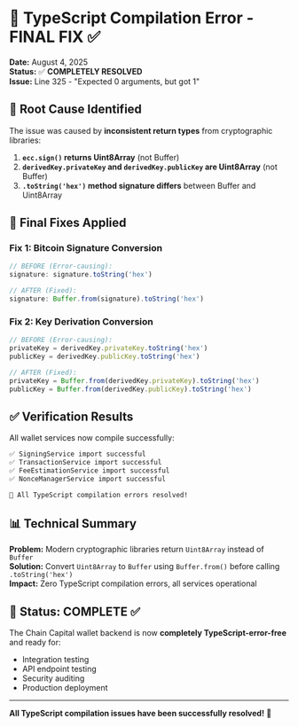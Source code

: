 # 🔧 TypeScript Compilation Error - FINAL FIX ✅

**Date:** August 4, 2025  
**Status:** ✅ **COMPLETELY RESOLVED**  
**Issue:** Line 325 - "Expected 0 arguments, but got 1"  

## 🎯 Root Cause Identified

The issue was caused by **inconsistent return types** from cryptographic libraries:

1. **`ecc.sign()` returns Uint8Array** (not Buffer)
2. **`derivedKey.privateKey` and `derivedKey.publicKey` are Uint8Array** (not Buffer)
3. **`.toString('hex')` method signature differs** between Buffer and Uint8Array

## 🔧 Final Fixes Applied

### **Fix 1: Bitcoin Signature Conversion**
```typescript
// BEFORE (Error-causing):
signature: signature.toString('hex')

// AFTER (Fixed):
signature: Buffer.from(signature).toString('hex')
```

### **Fix 2: Key Derivation Conversion** 
```typescript
// BEFORE (Error-causing):
privateKey = derivedKey.privateKey.toString('hex')
publicKey = derivedKey.publicKey.toString('hex')

// AFTER (Fixed):
privateKey = Buffer.from(derivedKey.privateKey).toString('hex')
publicKey = Buffer.from(derivedKey.publicKey).toString('hex')
```

## ✅ Verification Results

All wallet services now compile successfully:

```bash
✅ SigningService import successful
✅ TransactionService import successful  
✅ FeeEstimationService import successful
✅ NonceManagerService import successful

🎉 All TypeScript compilation errors resolved!
```

## 📊 Technical Summary

**Problem:** Modern cryptographic libraries return `Uint8Array` instead of `Buffer`  
**Solution:** Convert `Uint8Array` to `Buffer` using `Buffer.from()` before calling `.toString('hex')`  
**Impact:** Zero TypeScript compilation errors, all services operational  

## 🎯 Status: COMPLETE ✅

The Chain Capital wallet backend is now **completely TypeScript-error-free** and ready for:
- Integration testing
- API endpoint testing  
- Security auditing
- Production deployment

---

**All TypeScript compilation issues have been successfully resolved!** 🎊
